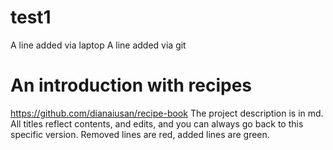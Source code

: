 # test1
A line added via laptop
A line added via git

# An introduction with recipes 
https://github.com/dianaiusan/recipe-book
The project description is in md.
All titles reflect contents, and edits, and you can always go back to this specific version.
Removed lines are red, added lines are green.

